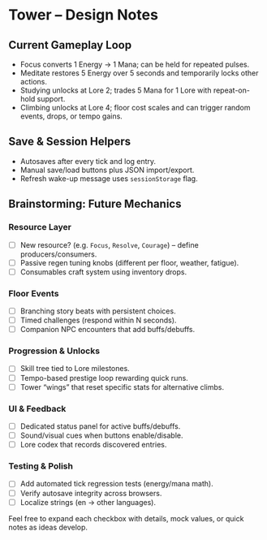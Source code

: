 # Tower – Design Notes

## Current Gameplay Loop
- Focus converts 1 Energy → 1 Mana; can be held for repeated pulses.
- Meditate restores 5 Energy over 5 seconds and temporarily locks other actions.
- Studying unlocks at Lore 2; trades 5 Mana for 1 Lore with repeat-on-hold support.
- Climbing unlocks at Lore 4; floor cost scales and can trigger random events, drops, or tempo gains.

## Save & Session Helpers
- Autosaves after every tick and log entry.
- Manual save/load buttons plus JSON import/export.
- Refresh wake-up message uses `sessionStorage` flag.

## Brainstorming: Future Mechanics

### Resource Layer
- [ ] New resource? (e.g. `Focus`, `Resolve`, `Courage`) – define producers/consumers.
- [ ] Passive regen tuning knobs (different per floor, weather, fatigue).
- [ ] Consumables craft system using inventory drops.

### Floor Events
- [ ] Branching story beats with persistent choices.
- [ ] Timed challenges (respond within N seconds).
- [ ] Companion NPC encounters that add buffs/debuffs.

### Progression & Unlocks
- [ ] Skill tree tied to Lore milestones.
- [ ] Tempo-based prestige loop rewarding quick runs.
- [ ] Tower “wings” that reset specific stats for alternative climbs.

### UI & Feedback
- [ ] Dedicated status panel for active buffs/debuffs.
- [ ] Sound/visual cues when buttons enable/disable.
- [ ] Lore codex that records discovered entries.

### Testing & Polish
- [ ] Add automated tick regression tests (energy/mana math).
- [ ] Verify autosave integrity across browsers.
- [ ] Localize strings (en → other languages).

Feel free to expand each checkbox with details, mock values, or quick notes as ideas develop.
